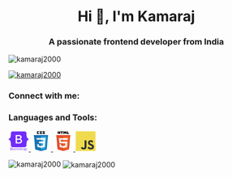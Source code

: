 <h1 align="center">Hi 👋, I'm Kamaraj</h1>
<h3 align="center">A passionate frontend developer from India</h3>

<p align="left"> <img src="https://komarev.com/ghpvc/?username=kamaraj2000&label=Profile%20views&color=0e75b6&style=flat" alt="kamaraj2000" /> </p>

<p align="left"> <a href="https://github.com/ryo-ma/github-profile-trophy"><img src="https://github-profile-trophy.vercel.app/?username=kamaraj2000" alt="kamaraj2000" /></a> </p>

<h3 align="left">Connect with me:</h3>
<p align="left">
</p>

<h3 align="left">Languages and Tools:</h3>
<p align="left"> <a href="https://getbootstrap.com" target="_blank" rel="noreferrer"> <img src="https://raw.githubusercontent.com/devicons/devicon/master/icons/bootstrap/bootstrap-plain-wordmark.svg" alt="bootstrap" width="40" height="40"/> </a> <a href="https://www.w3schools.com/css/" target="_blank" rel="noreferrer"> <img src="https://raw.githubusercontent.com/devicons/devicon/master/icons/css3/css3-original-wordmark.svg" alt="css3" width="40" height="40"/> </a> <a href="https://www.w3.org/html/" target="_blank" rel="noreferrer"> <img src="https://raw.githubusercontent.com/devicons/devicon/master/icons/html5/html5-original-wordmark.svg" alt="html5" width="40" height="40"/> </a> <a href="https://developer.mozilla.org/en-US/docs/Web/JavaScript" target="_blank" rel="noreferrer"> <img src="https://raw.githubusercontent.com/devicons/devicon/master/icons/javascript/javascript-original.svg" alt="javascript" width="40" height="40"/> </a> </p>

<p><img align="left" src="https://github-readme-stats.vercel.app/api/top-langs?username=kamaraj2000&show_icons=true&locale=en&layout=compact" alt="kamaraj2000" /></p>

<p>&nbsp;<img align="center" src="https://github-readme-stats.vercel.app/api?username=kamaraj2000&show_icons=true&locale=en" alt="kamaraj2000" /></p>

